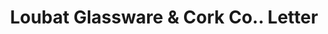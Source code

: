 ---
doi: 10.7916/D86411RX
date_other: '1934'
date_other_textual: '1934'
form: correspondence
genre:
- Letters (correspondence)
name:
- Loubat Glassware & Cork Co.
object_in_context_url: https://biggert.cul.columbia.edu/items/view/ave_biggert_00321
subject_hierarchical_geographic:
- New Orleans, Louisiana, United States
subject_name:
- Loubat Glassware & Cork Co.
title: Loubat Glassware & Cork Co.. Letter
sort_title: Loubat Glassware & Cork Co.. Letter
call_number: ave_biggert_00321
coordinates:
- 29.95,-90.06666666666666
pid: ave_biggert_00321
identifiers: ave_biggert_00321
thumbnail: https://derivativo-2.library.columbia.edu/iiif/2/ldpd:344255/full/!256,256/0/native.jpg
permalink: /biggert/ave_biggert_00321/
layout: iiif-image-page
---